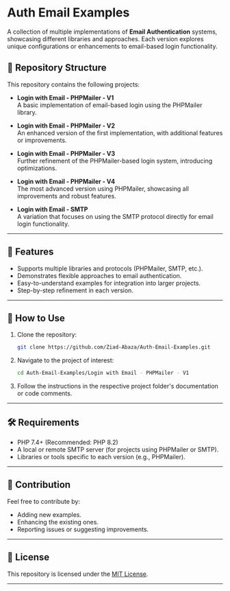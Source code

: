 # Auth Email Examples

A collection of multiple implementations of **Email Authentication** systems, showcasing different libraries and approaches. Each version explores unique configurations or enhancements to email-based login functionality. 

## 📂 Repository Structure

This repository contains the following projects:

- **Login with Email - PHPMailer - V1**  
  A basic implementation of email-based login using the PHPMailer library.

- **Login with Email - PHPMailer - V2**  
  An enhanced version of the first implementation, with additional features or improvements.

- **Login with Email - PHPMailer - V3**  
  Further refinement of the PHPMailer-based login system, introducing optimizations.

- **Login with Email - PHPMailer - V4**  
  The most advanced version using PHPMailer, showcasing all improvements and robust features.

- **Login with Email - SMTP**  
  A variation that focuses on using the SMTP protocol directly for email login functionality.

---

## 🚀 Features

- Supports multiple libraries and protocols (PHPMailer, SMTP, etc.).
- Demonstrates flexible approaches to email authentication.
- Easy-to-understand examples for integration into larger projects.
- Step-by-step refinement in each version.

---

## 📖 How to Use

1. Clone the repository:
   ```bash
   git clone https://github.com/Ziad-Abaza/Auth-Email-Examples.git
   ```
2. Navigate to the project of interest:
   ```bash
   cd Auth-Email-Examples/Login with Email - PHPMailer - V1
   ```
3. Follow the instructions in the respective project folder's documentation or code comments.

---

## 🛠 Requirements

- PHP 7.4+ (Recommended: PHP 8.2)
- A local or remote SMTP server (for projects using PHPMailer or SMTP).
- Libraries or tools specific to each version (e.g., PHPMailer).

---

## 🌟 Contribution

Feel free to contribute by:
- Adding new examples.
- Enhancing the existing ones.
- Reporting issues or suggesting improvements.

---

## 📜 License

This repository is licensed under the [MIT License](LICENSE).

---
